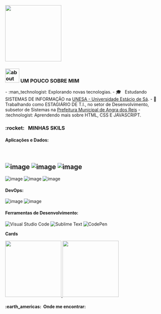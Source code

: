 <img height="180em"  align="center" weight="100%" src="https://media.giphy.com/media/eEbiAqk9YUT5e/giphy.gif"/>

<h3>  <img width="45" alt="about" [image](https://user-images.githubusercontent.com/69563846/148661906-42b5d103-25a3-4587-a7d0-50ee73d7428e.png)> UM POUCO SOBRE MIM </h3>
 <!-- https://giffiles.alphacoders.com/156/15675.gif -->
-  :man_technologist: Explorando novas tecnologias.
- 🎓 &nbsp; Estudando SISTEMAS DE INFORMAÇÃO na <a href="https://estacio.br/cursos/graduacao/sistemas-de-informacao" target="_blank">UNESA - Universidade Estácio de Sá</a>.
- 💼 &nbsp; Trabalhando como ESTAGIÁRIO DE T.I., no setor de Desenvolvimento, subsetor de Sistemas na <a href="https://www.angra.rj.gov.br/" target="_blank">Prefeitura Municipal de Angra dos Reis</a>
- :technologist: Aprendendo mais sobre HTML, CSS E JAVASCRIPT.
<br/>

<h3> :rocket: &nbsp; MINHAS SKILS </h3>
<h4>Aplicações e Dados:</h4>
 <br/>

![image](https://img.shields.io/badge/HTML5-E34F26?style=for-the-badge&logo=html5&logoColor=white)
![image](https://img.shields.io/badge/CSS3-1572B6?style=for-the-badge&logo=css3&logoColor=white)
![image](https://img.shields.io/badge/JavaScript-323330?style=for-the-badge&logo=javascript&logoColor=F7DF1E)
-------------------------------------------------------------------------------------------------------
![image](https://img.shields.io/badge/Microsoft_Office-D83B01?style=for-the-badge&logo=microsoft-office&logoColor=white)
![image](https://img.shields.io/badge/Windows-017AD7?style=for-the-badge&logo=windows&logoColor=white)
![image](https://img.shields.io/badge/Linux-E34F26?style=for-the-badge&logo=linux&logoColor=black)
<br/>

<h4>DevOps:</h4>

  ![image](https://img.shields.io/badge/Git-E34F26?style=for-the-badge&logo=git&logoColor=white)
  ![image](https://img.shields.io/badge/GitHub-100000?style=for-the-badge&logo=github&logoColor=white)
<br/>

<h4>Ferramentas de Desenvolvimento:</h4>

![Visual Studio Code](https://img.shields.io/badge/Visual%20Studio%20Code-0078d7.svg?style=for-the-badge&logo=visual-studio-code&logoColor=white)
![Sublime Text](https://img.shields.io/badge/sublime_text-%23575757.svg?style=for-the-badge&logo=sublime-text&logoColor=important)
![CodePen](https://img.shields.io/badge/CodePen-white?style=for-the-badge&logo=codepen&logoColor=black)
<br/>

**Cards**

  <a href="https://github.com/lucassoarestech">
      <img height="180em" align="justify" src="https://github-readme-stats.vercel.app/api?username=lucassoarestech&theme=dark&show_icons=true"/>
      <img height="180em" align="justify" src="https://github-readme-stats.vercel.app/api/top-langs/?username=lucassoarestech&hide=html&layout=compact=true&theme=dark"/>
  </a> 
<br/>
<h4> :earth_americas: &nbsp;Onde me encontrar: </h4>


 

